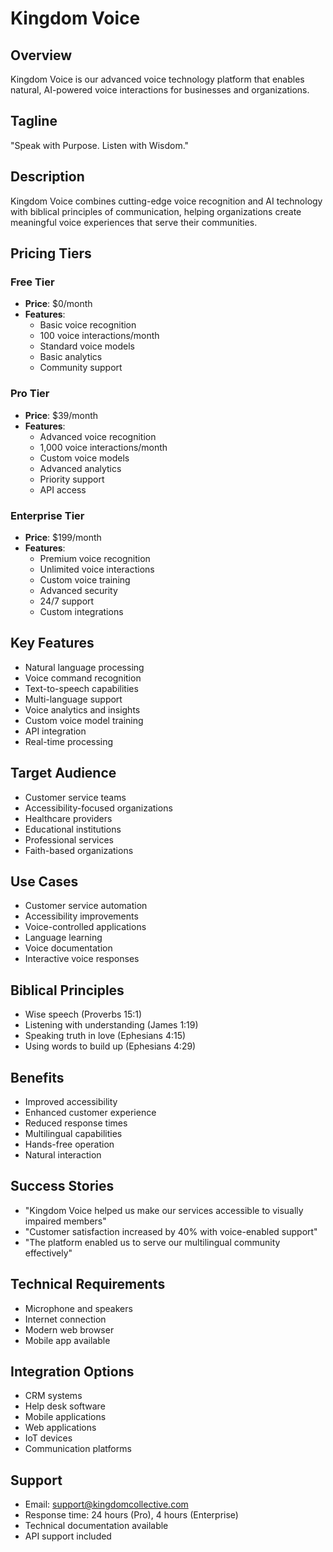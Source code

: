 # Kingdom Voice

## Overview
Kingdom Voice is our advanced voice technology platform that enables natural, AI-powered voice interactions for businesses and organizations.

## Tagline
"Speak with Purpose. Listen with Wisdom."

## Description
Kingdom Voice combines cutting-edge voice recognition and AI technology with biblical principles of communication, helping organizations create meaningful voice experiences that serve their communities.

## Pricing Tiers

### Free Tier
- **Price**: $0/month
- **Features**:
  - Basic voice recognition
  - 100 voice interactions/month
  - Standard voice models
  - Basic analytics
  - Community support

### Pro Tier
- **Price**: $39/month
- **Features**:
  - Advanced voice recognition
  - 1,000 voice interactions/month
  - Custom voice models
  - Advanced analytics
  - Priority support
  - API access

### Enterprise Tier
- **Price**: $199/month
- **Features**:
  - Premium voice recognition
  - Unlimited voice interactions
  - Custom voice training
  - Advanced security
  - 24/7 support
  - Custom integrations

## Key Features
- Natural language processing
- Voice command recognition
- Text-to-speech capabilities
- Multi-language support
- Voice analytics and insights
- Custom voice model training
- API integration
- Real-time processing

## Target Audience
- Customer service teams
- Accessibility-focused organizations
- Healthcare providers
- Educational institutions
- Professional services
- Faith-based organizations

## Use Cases
- Customer service automation
- Accessibility improvements
- Voice-controlled applications
- Language learning
- Voice documentation
- Interactive voice responses

## Biblical Principles
- Wise speech (Proverbs 15:1)
- Listening with understanding (James 1:19)
- Speaking truth in love (Ephesians 4:15)
- Using words to build up (Ephesians 4:29)

## Benefits
- Improved accessibility
- Enhanced customer experience
- Reduced response times
- Multilingual capabilities
- Hands-free operation
- Natural interaction

## Success Stories
- "Kingdom Voice helped us make our services accessible to visually impaired members"
- "Customer satisfaction increased by 40% with voice-enabled support"
- "The platform enabled us to serve our multilingual community effectively"

## Technical Requirements
- Microphone and speakers
- Internet connection
- Modern web browser
- Mobile app available

## Integration Options
- CRM systems
- Help desk software
- Mobile applications
- Web applications
- IoT devices
- Communication platforms

## Support
- Email: support@kingdomcollective.com
- Response time: 24 hours (Pro), 4 hours (Enterprise)
- Technical documentation available
- API support included
